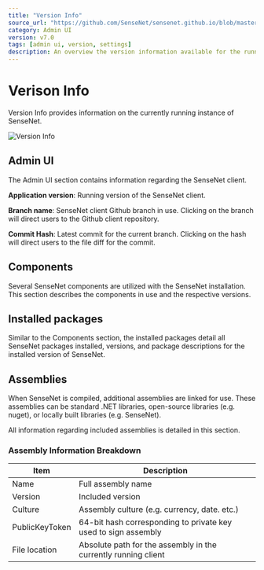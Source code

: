 ```yaml
---
title: "Version Info"
source_url: "https://github.com/SenseNet/sensenet.github.io/blob/master/docs/admin-ui/version-info.md"
category: Admin UI
version: v7.0
tags: [admin ui, version, settings]
description: An overview the version information available for the running instance
---
```


# Verison Info

Version Info provides information on the currently running instance of SenseNet.

![Version Info](/img/setup-dashboard.png "Version information page")

## Admin UI

The Admin UI section contains information regarding the SenseNet client.

**Application version**: Running version of the SenseNet client.

**Branch name**: SenseNet client Github branch in use. Clicking on the branch will
direct users to the Github client repository.

**Commit Hash**: Latest commit for the current branch. Clicking on the hash
will direct users to the file diff for the commit.

## Components

Several SenseNet components are utilized with the SenseNet installation. This
section describes the components in use and the respective versions.

## Installed packages

Similar to the Components section, the installed packages detail all SenseNet
packages installed, versions, and package descriptions for the installed
version of SenseNet.

## Assemblies

When SenseNet is compiled, additional assemblies are linked for use. These
assemblies can be standard .NET libraries, open-source libraries (e.g. nuget),
or locally built libraries (e.g. SenseNet).

All information regarding included assemblies is detailed in this section.

### Assembly Information Breakdown

| Item | Description |
| ---- | ----------- |
| Name | Full assembly name |
| Version | Included version |
| Culture | Assembly culture (e.g. currency, date. etc.) |
| PublicKeyToken | 64-bit hash corresponding to private key used to sign assembly |
| File location | Absolute path for the assembly in the currently running client |
